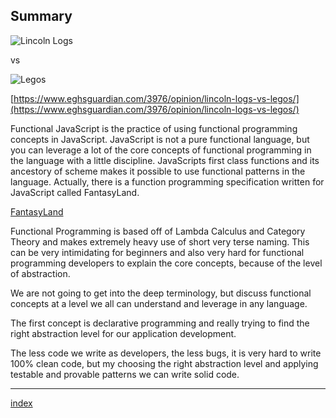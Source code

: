 ## Summary

![Lincoln Logs](https://images-na.ssl-images-amazon.com/images/G/01/toys/detail-page/c26-B004S6EHFQ-2-l.jpg)

vs

![Legos](https://www.toysperiod.com/images/lego-parts.jpg)

[https://www.eghsguardian.com/3976/opinion/lincoln-logs-vs-legos/](https://www.eghsguardian.com/3976/opinion/lincoln-logs-vs-legos/)

Functional JavaScript is the practice of using functional programming concepts in JavaScript. JavaScript is not a pure functional language, but you can leverage a lot of the core concepts of functional programming in the language with a little discipline. JavaScripts first class functions and its ancestory of scheme makes it possible to use functional patterns in the language. Actually, there is a function programming specification written for JavaScript called FantasyLand.

[FantasyLand](https://github.com/fantasyland/fantasy-land)

Functional Programming is based off of Lambda Calculus and Category Theory and makes extremely heavy use of short very terse naming. This can be very intimidating for beginners and also very hard for functional programming developers to explain the core concepts, because of the level of abstraction.

We are not going to get into the deep terminology, but discuss functional concepts at a level we all can understand and leverage in any language.

The first concept is declarative programming and really trying to find the right abstraction level for our application development.

The less code we write as developers, the less bugs, it is very hard to write 100% clean code, but my choosing the right abstraction level and applying testable and provable patterns we can write solid code.

---

[index](/)
